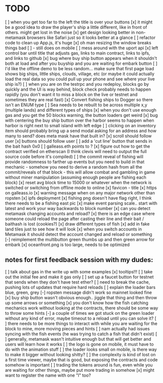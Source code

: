 # TODO
[ ] when you get too far to the left the title is over your buttons
[x] it might be a good idea to draw the player's ship a little different, like in front of others. might get lost in the noise
[x] get design looking better in non-metamask browsers like Safari just so it looks better at a glance
[ ] refactor code to clean up App.js, it's huge
[x] oh man resizing the window breaks things bad
  [ ] - still does on mobile
[ ] mess around with the uport api
[x] left control bar until title that adjusts gas, links to main contract, links to ipfs, and links to github
[x] bug where buy ship button appears when it shouldn't both at load and after you buyship and you are waiting for embark button
[ ] I'd like the offline demo to be less random... make sure that first page load shows big ships, little ships, clouds, village, etc
      (or maybe it could actually load the real data so you could pull up your phone and see where your live ship is?)
[ ] when you are on the testrpc and you redeploy, blocks go by quickly and the UI is way behind, block check probably needs to happen rapidly
          (you don't want it to miss a block on the live or testnet and sometimes they are real fast)
[x] Convert fishing ships to Dogger so there isn't an ENUM type
[ ] Sea needs to be rebuilt to be across multiple x,y (multiple lands) and different types of ships
[x] when you don't use enough gas and you get the 50 blocks warning, the button loaders get weird
[x] bug with centering the buy ship button over the harbor seems to happen when harbor is right next to small island with left edge
[ ] clicking on an inventory item should probably bring up a send modal asking for an address and how many to send? does meta mask have that built in?
[x] scroll should follow user
[x] buttons should follow user
[ ] add a 'cut line' button that sends in the bait hash 0x0
[ ] galleass.eth points to ?
[x] figure out how to get the contract verified on etherscan (I think clevis will need to output the full source code before it's compiled)
[ ] the commit reveal of fishing will provide randomness to farther up events but you need to build in that mechanic
    - somehow you need to derive a random hash from all the commit/reveals of that block
    - this will allow combat and gambling in game without miner manipulation
      (assuming enough people are fishing each block)
[x] reset avg block time to 15000 or whatever when the network is switched or switching from offline mode to online
[x] favicon - title
[x] https on galleass.io
[x] warning message when on any major network other than ropsten
[x] ipfs deployment
[x] fishing png doesn't have flag right, I think there needs to be a fishing east pic
[x] make event parsing scale.. start with latest and work your way backwards to block number
[x] can you detect metamask changing accounts and reload?
[x] there is an edge case where someone could reload the page after casting their line and their bait / baithash is lost (cookies?)
[x] draw different types of fish
[x] add in fake land tiles just to see how it will look
[x] when you switch accounts in Metamask it should detect the account changed and reload or something
[-] reimplement the multibutton green thumbs up and then green arrow for embark
[x] oceanfront.png is too large, needs to be optimized



notes for first feedback session with my dudes:
-----------------------------------------------
[ ] talk about gas in the write up with some examples
[x] tooltips!!!
[ ] take out the initial fee and make it gas only
[ ] set up a faucet button for testnet that sends when they don't have test ether?
[ ] need to break the cache, pushing lots of updates that require hard reloads
[ ] explain the loader bars blue, green, grey
[-] ropsten message didn't work so mainnet looked fine
[x] buy ship button wasn't obvious enough.. jiggle that thing and then throw up some arrows or something
[x] you don't know how the fish catching mechanics work without looking at the contracts, there should be some way to throw some hints
[-] a couple of times we got stuck on the green loader without any kind of error, maybe timeout to a reload until you can solve it?
[ ] there needs to be more things to interact with while you are waiting for the block to mine, more moving pieces and hints
[ ] nam actually had issues syncing with the fish events (he was trying to catch a fish that didn't exist)
[ ] generally, metamask wasn't intuitive enough but that will get better and users will learn how it works
[ ] the logo is gone on mobile, it must have to do with the animation stuff
[ ] the loader looks small on mobile, is there way to make it bigger without looking shitty?
[ ] the complexity is kind of lost on a first time viewer, maybe that is good, but exposing the contracts and code somehow is important
[ ] trading the tokens around is fun, even while you are waiting for other things, maybe put more trading in somehow
[x] might want to register the name with one "l" too?
